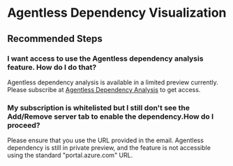 <properties 
    pageTitle="Agentless Dependency Visualization"
    description="Issues and guidance regarding Agentless dependency visualization feature in Azure Migrate: Server Assessment"
    service="microsoft.migrate"
    resource="migrateprojects"
    authors="musa-57"
    ms.author="hamusa"
    displayOrder=""
    selfHelpType="generic"
    supportTopicIds="32691004"
    resourceTags=""
    productPesIds="16348"
    cloudEnvironments="public"
    articleId="b9c6cb48-0995-4ac5-82f1-fa6582eddf77"
/>

# Agentless Dependency Visualization

## **Recommended Steps**

### **I want access to use the Agentless dependency analysis feature. How do I do that?**

Agentless dependency analysis is available in a limited preview currently. Please subscribe at [Agentless Dependency Analysis](https://aka.ms/appmapping) to get access.

### **My subscription is whitelisted but I still don't see the Add/Remove server tab to enable the dependency.How do I proceed?**

Please ensure that you use the URL provided in the email. Agentless dependency is still in private preview, and the feature is not accessible using the standard "portal.azure.com" URL.
